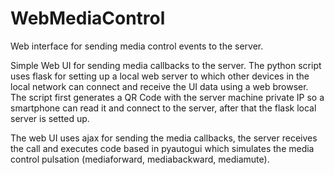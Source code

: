 # WebMediaControl
Web interface for sending media control events to the server.

Simple Web UI for sending media callbacks to the server. The python script uses flask for setting up a local web server to which other devices in the local network can connect and receive the UI data using a web browser. The script first generates a QR Code with the server machine private IP so a smartphone can read it and connect to the server, after that the flask local server is setted up. 

The web UI uses ajax for sending the media callbacks, the server receives the call and executes code based in pyautogui which simulates the media control pulsation (mediaforward, mediabackward, mediamute).
